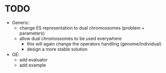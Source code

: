 # TODO
* Generic:
    + change ES representation to dual chromossomes (problem + parameters)
    + allow dual chromossomes to be used everywhere
        + this will again change the operators handling (genome/individual)
        + design a more stable solution
* GE:
    + add evaluator
    + add example
